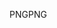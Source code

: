 <span data-ttu-id="8b5b2-101">PNG</span><span class="sxs-lookup"><span data-stu-id="8b5b2-101">PNG</span></span>
